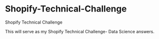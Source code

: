 # Shopify-Technical-Challenge
Shopify Technical Challenge

This will serve as my Shopify Technical Challenge- Data Science answers. 
